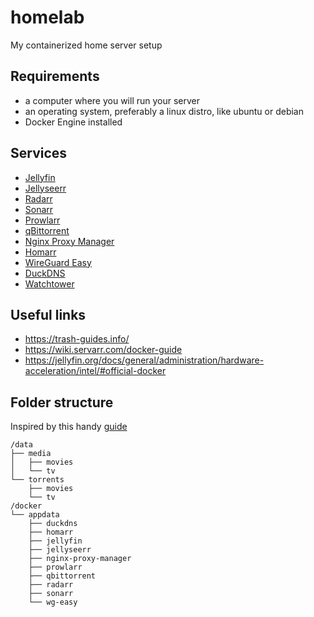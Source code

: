 # homelab

My containerized home server setup

## Requirements

- a computer where you will run your server
- an operating system, preferably a linux distro, like ubuntu or debian
- Docker Engine installed

## Services

- [Jellyfin](https://jellyfin.org/)
- [Jellyseerr](https://github.com/Fallenbagel/jellyseerr)
- [Radarr](https://radarr.video/)
- [Sonarr](https://sonarr.tv/)
- [Prowlarr](https://prowlarr.com/)
- [qBittorrent](https://www.qbittorrent.org/)
- [Nginx Proxy Manager](https://nginxproxymanager.com/)
- [Homarr](https://homarr.dev/)
- [WireGuard Easy](https://github.com/wg-easy/wg-easy)
- [DuckDNS](https://github.com/linuxserver/docker-duckdns)
- [Watchtower](https://containrrr.dev/watchtower/)

## Useful links

- https://trash-guides.info/
- https://wiki.servarr.com/docker-guide
- https://jellyfin.org/docs/general/administration/hardware-acceleration/intel/#official-docker

## Folder structure

Inspired by this handy [guide](https://trash-guides.info/File-and-Folder-Structure/)

```
/data
├── media
│   ├── movies
│   └── tv
└── torrents
    ├── movies
    └── tv
/docker
└── appdata
    ├── duckdns
    ├── homarr
    ├── jellyfin
    ├── jellyseerr
    ├── nginx-proxy-manager
    ├── prowlarr
    ├── qbittorrent
    ├── radarr
    ├── sonarr
    └── wg-easy
```
